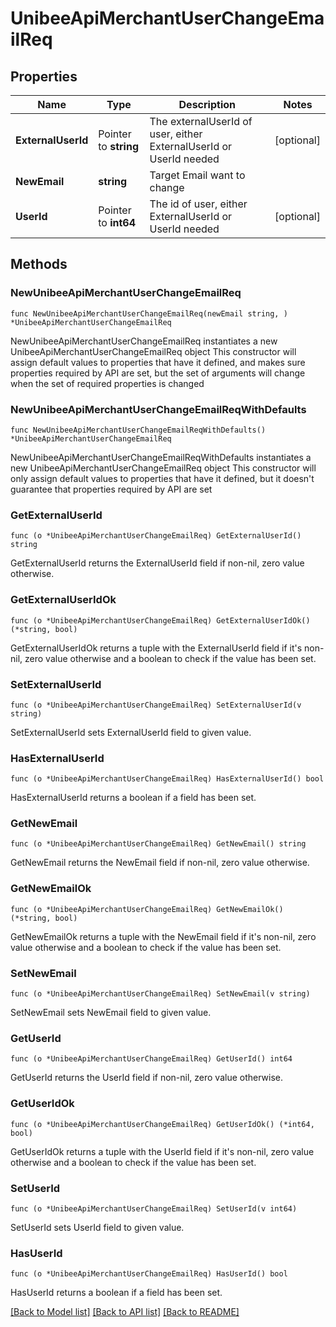 # UnibeeApiMerchantUserChangeEmailReq

## Properties

Name | Type | Description | Notes
------------ | ------------- | ------------- | -------------
**ExternalUserId** | Pointer to **string** | The externalUserId of user, either ExternalUserId or UserId needed | [optional] 
**NewEmail** | **string** | Target Email want to change | 
**UserId** | Pointer to **int64** | The id of user, either ExternalUserId or UserId needed | [optional] 

## Methods

### NewUnibeeApiMerchantUserChangeEmailReq

`func NewUnibeeApiMerchantUserChangeEmailReq(newEmail string, ) *UnibeeApiMerchantUserChangeEmailReq`

NewUnibeeApiMerchantUserChangeEmailReq instantiates a new UnibeeApiMerchantUserChangeEmailReq object
This constructor will assign default values to properties that have it defined,
and makes sure properties required by API are set, but the set of arguments
will change when the set of required properties is changed

### NewUnibeeApiMerchantUserChangeEmailReqWithDefaults

`func NewUnibeeApiMerchantUserChangeEmailReqWithDefaults() *UnibeeApiMerchantUserChangeEmailReq`

NewUnibeeApiMerchantUserChangeEmailReqWithDefaults instantiates a new UnibeeApiMerchantUserChangeEmailReq object
This constructor will only assign default values to properties that have it defined,
but it doesn't guarantee that properties required by API are set

### GetExternalUserId

`func (o *UnibeeApiMerchantUserChangeEmailReq) GetExternalUserId() string`

GetExternalUserId returns the ExternalUserId field if non-nil, zero value otherwise.

### GetExternalUserIdOk

`func (o *UnibeeApiMerchantUserChangeEmailReq) GetExternalUserIdOk() (*string, bool)`

GetExternalUserIdOk returns a tuple with the ExternalUserId field if it's non-nil, zero value otherwise
and a boolean to check if the value has been set.

### SetExternalUserId

`func (o *UnibeeApiMerchantUserChangeEmailReq) SetExternalUserId(v string)`

SetExternalUserId sets ExternalUserId field to given value.

### HasExternalUserId

`func (o *UnibeeApiMerchantUserChangeEmailReq) HasExternalUserId() bool`

HasExternalUserId returns a boolean if a field has been set.

### GetNewEmail

`func (o *UnibeeApiMerchantUserChangeEmailReq) GetNewEmail() string`

GetNewEmail returns the NewEmail field if non-nil, zero value otherwise.

### GetNewEmailOk

`func (o *UnibeeApiMerchantUserChangeEmailReq) GetNewEmailOk() (*string, bool)`

GetNewEmailOk returns a tuple with the NewEmail field if it's non-nil, zero value otherwise
and a boolean to check if the value has been set.

### SetNewEmail

`func (o *UnibeeApiMerchantUserChangeEmailReq) SetNewEmail(v string)`

SetNewEmail sets NewEmail field to given value.


### GetUserId

`func (o *UnibeeApiMerchantUserChangeEmailReq) GetUserId() int64`

GetUserId returns the UserId field if non-nil, zero value otherwise.

### GetUserIdOk

`func (o *UnibeeApiMerchantUserChangeEmailReq) GetUserIdOk() (*int64, bool)`

GetUserIdOk returns a tuple with the UserId field if it's non-nil, zero value otherwise
and a boolean to check if the value has been set.

### SetUserId

`func (o *UnibeeApiMerchantUserChangeEmailReq) SetUserId(v int64)`

SetUserId sets UserId field to given value.

### HasUserId

`func (o *UnibeeApiMerchantUserChangeEmailReq) HasUserId() bool`

HasUserId returns a boolean if a field has been set.


[[Back to Model list]](../README.md#documentation-for-models) [[Back to API list]](../README.md#documentation-for-api-endpoints) [[Back to README]](../README.md)


